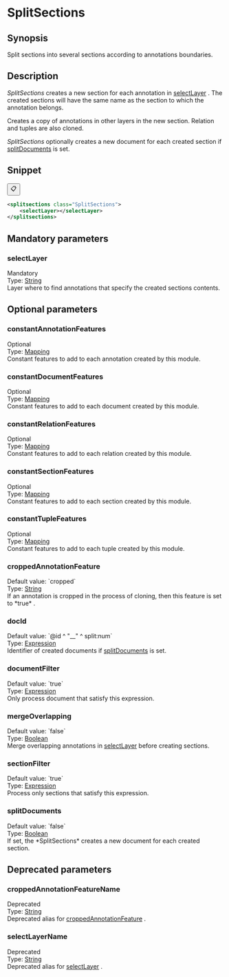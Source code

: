 <h1 class="module">SplitSections</h1>

## Synopsis

Split sections into several sections according to annotations boundaries.

## Description

 *SplitSections* creates a new section for each annotation in <a href="#selectLayer" class="param">selectLayer</a> . The created sections will have the same name as the section to which the annotation belongs.

Creates a copy of annotations in other layers in the new section. Relation and tuples are also cloned.

 *SplitSections* optionally creates a new document for each created section if <a href="#splitDocuments" class="param">splitDocuments</a> is set.

## Snippet



<button class="copy-code-button" title="Copy to clipboard" onclick="copy_code(this)">📋</button>
```xml
<splitsections class="SplitSections">
    <selectLayer></selectLayer>
</splitsections>
```

## Mandatory parameters

<h3 id="selectLayer" class="param">selectLayer</h3>

<div class="param-level param-level-mandatory">Mandatory
</div>
<div class="param-type">Type: <a href="../converter/java.lang.String" class="converter">String</a>
</div>
Layer where to find annotations that specify the created sections contents.

## Optional parameters

<h3 id="constantAnnotationFeatures" class="param">constantAnnotationFeatures</h3>

<div class="param-level param-level-optional">Optional
</div>
<div class="param-type">Type: <a href="../converter/fr.inra.maiage.bibliome.alvisnlp.core.module.types.Mapping" class="converter">Mapping</a>
</div>
Constant features to add to each annotation created by this module.

<h3 id="constantDocumentFeatures" class="param">constantDocumentFeatures</h3>

<div class="param-level param-level-optional">Optional
</div>
<div class="param-type">Type: <a href="../converter/fr.inra.maiage.bibliome.alvisnlp.core.module.types.Mapping" class="converter">Mapping</a>
</div>
Constant features to add to each document created by this module.

<h3 id="constantRelationFeatures" class="param">constantRelationFeatures</h3>

<div class="param-level param-level-optional">Optional
</div>
<div class="param-type">Type: <a href="../converter/fr.inra.maiage.bibliome.alvisnlp.core.module.types.Mapping" class="converter">Mapping</a>
</div>
Constant features to add to each relation created by this module.

<h3 id="constantSectionFeatures" class="param">constantSectionFeatures</h3>

<div class="param-level param-level-optional">Optional
</div>
<div class="param-type">Type: <a href="../converter/fr.inra.maiage.bibliome.alvisnlp.core.module.types.Mapping" class="converter">Mapping</a>
</div>
Constant features to add to each section created by this module.

<h3 id="constantTupleFeatures" class="param">constantTupleFeatures</h3>

<div class="param-level param-level-optional">Optional
</div>
<div class="param-type">Type: <a href="../converter/fr.inra.maiage.bibliome.alvisnlp.core.module.types.Mapping" class="converter">Mapping</a>
</div>
Constant features to add to each tuple created by this module.

<h3 id="croppedAnnotationFeature" class="param">croppedAnnotationFeature</h3>

<div class="param-level param-level-default-value">Default value: `cropped`
</div>
<div class="param-type">Type: <a href="../converter/java.lang.String" class="converter">String</a>
</div>
If an annotation is cropped in the process of cloning, then this feature is set to *true* .

<h3 id="docId" class="param">docId</h3>

<div class="param-level param-level-default-value">Default value: `@id ^ "__" ^ split:num`
</div>
<div class="param-type">Type: <a href="../converter/fr.inra.maiage.bibliome.alvisnlp.core.corpus.expressions.Expression" class="converter">Expression</a>
</div>
Identifier of created documents if <a href="#splitDocuments" class="param">splitDocuments</a> is set.

<h3 id="documentFilter" class="param">documentFilter</h3>

<div class="param-level param-level-default-value">Default value: `true`
</div>
<div class="param-type">Type: <a href="../converter/fr.inra.maiage.bibliome.alvisnlp.core.corpus.expressions.Expression" class="converter">Expression</a>
</div>
Only process document that satisfy this expression.

<h3 id="mergeOverlapping" class="param">mergeOverlapping</h3>

<div class="param-level param-level-default-value">Default value: `false`
</div>
<div class="param-type">Type: <a href="../converter/java.lang.Boolean" class="converter">Boolean</a>
</div>
Merge overlapping annotations in <a href="#selectLayer" class="param">selectLayer</a> before creating sections.

<h3 id="sectionFilter" class="param">sectionFilter</h3>

<div class="param-level param-level-default-value">Default value: `true`
</div>
<div class="param-type">Type: <a href="../converter/fr.inra.maiage.bibliome.alvisnlp.core.corpus.expressions.Expression" class="converter">Expression</a>
</div>
Process only sections that satisfy this expression.

<h3 id="splitDocuments" class="param">splitDocuments</h3>

<div class="param-level param-level-default-value">Default value: `false`
</div>
<div class="param-type">Type: <a href="../converter/java.lang.Boolean" class="converter">Boolean</a>
</div>
If set, the *SplitSections* creates a new document for each created section.

## Deprecated parameters

<h3 id="croppedAnnotationFeatureName" class="param">croppedAnnotationFeatureName</h3>

<div class="param-level param-level-deprecated">Deprecated
</div>
<div class="param-type">Type: <a href="../converter/java.lang.String" class="converter">String</a>
</div>
Deprecated alias for <a href="#croppedAnnotationFeature" class="param">croppedAnnotationFeature</a> .

<h3 id="selectLayerName" class="param">selectLayerName</h3>

<div class="param-level param-level-deprecated">Deprecated
</div>
<div class="param-type">Type: <a href="../converter/java.lang.String" class="converter">String</a>
</div>
Deprecated alias for <a href="#selectLayer" class="param">selectLayer</a> .

